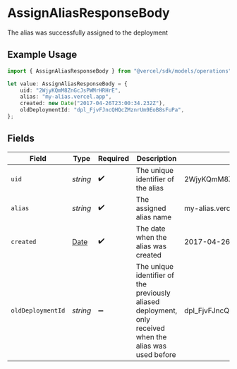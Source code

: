 # AssignAliasResponseBody

The alias was successfully assigned to the deployment

## Example Usage

```typescript
import { AssignAliasResponseBody } from "@vercel/sdk/models/operations";

let value: AssignAliasResponseBody = {
    uid: "2WjyKQmM8ZnGcJsPWMrHRHrE",
    alias: "my-alias.vercel.app",
    created: new Date("2017-04-26T23:00:34.232Z"),
    oldDeploymentId: "dpl_FjvFJncQHQcZMznrUm9EoB8sFuPa",
};
```

## Fields

| Field                                                                                                    | Type                                                                                                     | Required                                                                                                 | Description                                                                                              | Example                                                                                                  |
| -------------------------------------------------------------------------------------------------------- | -------------------------------------------------------------------------------------------------------- | -------------------------------------------------------------------------------------------------------- | -------------------------------------------------------------------------------------------------------- | -------------------------------------------------------------------------------------------------------- |
| `uid`                                                                                                    | *string*                                                                                                 | :heavy_check_mark:                                                                                       | The unique identifier of the alias                                                                       | 2WjyKQmM8ZnGcJsPWMrHRHrE                                                                                 |
| `alias`                                                                                                  | *string*                                                                                                 | :heavy_check_mark:                                                                                       | The assigned alias name                                                                                  | my-alias.vercel.app                                                                                      |
| `created`                                                                                                | [Date](https://developer.mozilla.org/en-US/docs/Web/JavaScript/Reference/Global_Objects/Date)            | :heavy_check_mark:                                                                                       | The date when the alias was created                                                                      | 2017-04-26T23:00:34.232Z                                                                                 |
| `oldDeploymentId`                                                                                        | *string*                                                                                                 | :heavy_minus_sign:                                                                                       | The unique identifier of the previously aliased deployment, only received when the alias was used before | dpl_FjvFJncQHQcZMznrUm9EoB8sFuPa                                                                         |